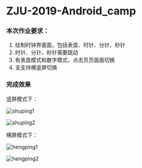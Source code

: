 # ZJU-2019-Android_camp


### 本次作业要求：
1. 绘制时钟界⾯面，包括表盘、时针、分针、秒针
2. 时针、分针、秒针需要跳动
3. 有表盘模式和数字模式，点击⻚页⾯面切换
4. ⽀支持横竖屏切换

### 完成效果
竖屏模式下：

![shuping1](https://github.com/ZJUn00b/ZJU-2019-Android_camp/tree/hw4/app/src/main/res/shortcut/1.jpg)

![shuping2](https://github.com/ZJUn00b/ZJU-2019-Android_camp/tree/hw4/app/src/main/res/shortcut/2.jpg)

横屏模式下：

![hengping1](https://github.com/ZJUn00b/ZJU-2019-Android_camp/tree/hw4/app/src/main/res/shortcut/3.jpg)

![hengping2](https://github.com/ZJUn00b/ZJU-2019-Android_camp/tree/hw4/app/src/main/res/shortcut/4.jpg)
